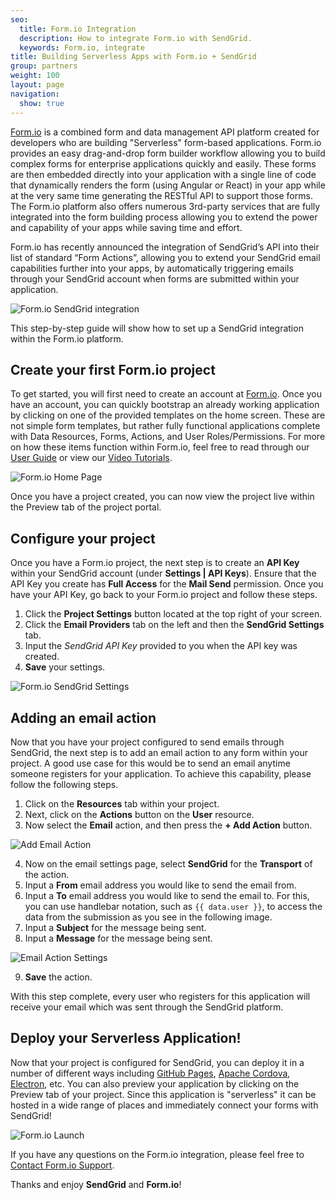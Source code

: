 ```yaml
---
seo:
  title: Form.io Integration
  description: How to integrate Form.io with SendGrid.
  keywords: Form.io, integrate
title: Building Serverless Apps with Form.io + SendGrid
group: partners
weight: 100
layout: page
navigation:
  show: true
---
```


[Form.io](https://form.io) is a combined form and data management API platform created for developers who are building "Serverless" form-based applications. Form.io provides an easy drag-and-drop form builder workflow allowing you to build complex forms for enterprise applications quickly and easily. These forms are then embedded directly into your application with a single line of code that dynamically renders the form (using Angular or React) in your app while at the very same time generating the RESTful API to support those forms. The Form.io platform also offers numerous 3rd-party services that are fully integrated into the form building process allowing you to extend the power and capability of your apps while saving time and effort.

Form.io has recently announced the integration of SendGrid’s API into their list of standard “Form Actions”, allowing you to extend your SendGrid email capabilities further into your apps, by automatically triggering emails through your SendGrid account when forms are submitted within your application.

![Form.io SendGrid integration]({{root_url}}/images/formio-sendgrid.png "Form.io SendGrid Integration")

This step-by-step guide will show how to set up a SendGrid integration within the Form.io platform.

## 	Create your first Form.io project

To get started, you will first need to create an account at [Form.io](https://portal.form.io). Once you have an account, you can quickly bootstrap an already working application by clicking on one of the provided templates on the home screen. These are not simple form templates, but rather fully functional applications complete with Data Resources, Forms, Actions, and User Roles/Permissions. For more on how these items function within Form.io, feel free to read through our [User Guide](https://help.form.io/userguide/) or view our [Video Tutorials](https://help.form.io/tutorials/videos/#welcome).

![Form.io Home Page]({{root_url}}/images/formio-home.png "Form.io Home Page")

Once you have a project created, you can now view the project live within the Preview tab of the project portal.

## 	Configure your project

Once you have a Form.io project, the next step is to create an **API Key** within your SendGrid account (under **Settings | API Keys**). Ensure that the API Key you create has **Full Access** for the **Mail Send** permission. Once you have your API Key, go back to your Form.io project and follow these steps.

1. Click the **Project Settings** button located at the top right of your screen.
1.  Click the **Email Providers** tab on the left and then the **SendGrid Settings** tab.
1. Input the *SendGrid API Key* provided to you when the API key was created.
1. **Save** your settings.

![Form.io SendGrid Settings]({{root_url}}/images/formio-settings.png "Form.io SendGrid Settings")

## 	Adding an email action

Now that you have your project configured to send emails through SendGrid, the next step is to add an email action to any form within your project. A good use case for this would be to send an email anytime someone registers for your application. To achieve this capability, please follow the following steps.

 1. Click on the **Resources** tab within your project.
 1. Next, click on the **Actions** button on the **User** resource.
 1. Now select the **Email** action, and then press the **+ Add Action** button.

   ![Add Email Action]({{root_url}}/images/formio-add-email.png "Form.io Add Email Action")

 4.  Now on the email settings page, select **SendGrid** for the **Transport** of the action.
 5. Input a **From** email address you would like to send the email from.
 1. Input a **To** email address you would like to send the email to. For this, you can use handlebar notation, such as ```{{ data.user }}```, to access the data from the submission as you see in the following image.
 1. Input a **Subject** for the message being sent.
 1. Input a **Message** for the message being sent.

   ![Email Action Settings]({{root_url}}/images/formio-email-action.png "Form.io Email Action Settings")

 9. **Save** the action.

With this step complete, every user who registers for this application will receive your email which was sent through the SendGrid platform.

## 	Deploy your Serverless Application!

Now that your project is configured for SendGrid, you can deploy it in a number of different ways including [GitHub Pages](https://pages.github.com/), [Apache Cordova](https://cordova.apache.org/), [Electron](http://electron.atom.io/), etc. You can also preview your application by clicking on the Preview tab of your project. Since this application is "serverless" it can be hosted in a wide range of places and immediately connect your forms with SendGrid!

![Form.io Launch]({{root_url}}/images/formio-launch.png "Form.io Launch")

If you have any questions on the Form.io integration, please feel free to [Contact Form.io Support](https://form.io/#contact).

Thanks and enjoy **SendGrid** and **Form.io**!
